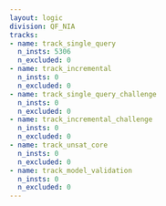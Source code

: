 ```yaml
---
layout: logic
division: QF_NIA
tracks:
- name: track_single_query
  n_insts: 5306
  n_excluded: 0
- name: track_incremental
  n_insts: 0
  n_excluded: 0
- name: track_single_query_challenge
  n_insts: 0
  n_excluded: 0
- name: track_incremental_challenge
  n_insts: 0
  n_excluded: 0
- name: track_unsat_core
  n_insts: 0
  n_excluded: 0
- name: track_model_validation
  n_insts: 0
  n_excluded: 0
---
```

